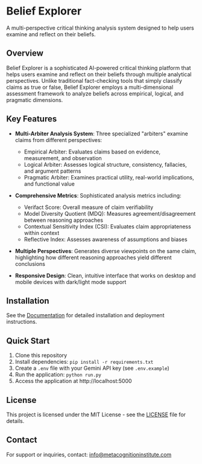 # Belief Explorer

A multi-perspective critical thinking analysis system designed to help users examine and reflect on their beliefs.

## Overview

Belief Explorer is a sophisticated AI-powered critical thinking platform that helps users examine and reflect on their beliefs through multiple analytical perspectives. Unlike traditional fact-checking tools that simply classify claims as true or false, Belief Explorer employs a multi-dimensional assessment framework to analyze beliefs across empirical, logical, and pragmatic dimensions.

## Key Features

- **Multi-Arbiter Analysis System**: Three specialized "arbiters" examine claims from different perspectives:
  - Empirical Arbiter: Evaluates claims based on evidence, measurement, and observation
  - Logical Arbiter: Assesses logical structure, consistency, fallacies, and argument patterns
  - Pragmatic Arbiter: Examines practical utility, real-world implications, and functional value

- **Comprehensive Metrics**: Sophisticated analysis metrics including:
  - Verifact Score: Overall measure of claim verifiability
  - Model Diversity Quotient (MDQ): Measures agreement/disagreement between reasoning approaches
  - Contextual Sensitivity Index (CSI): Evaluates claim appropriateness within context
  - Reflective Index: Assesses awareness of assumptions and biases

- **Multiple Perspectives**: Generates diverse viewpoints on the same claim, highlighting how different reasoning approaches yield different conclusions

- **Responsive Design**: Clean, intuitive interface that works on desktop and mobile devices with dark/light mode support

## Installation

See the [Documentation](documentation.md) for detailed installation and deployment instructions.

## Quick Start

1. Clone this repository
2. Install dependencies: `pip install -r requirements.txt`
3. Create a `.env` file with your Gemini API key (see `.env.example`)
4. Run the application: `python run.py`
5. Access the application at http://localhost:5000

## License

This project is licensed under the MIT License - see the [LICENSE](LICENSE) file for details.

## Contact

For support or inquiries, contact: info@metacognitioninstitute.com
